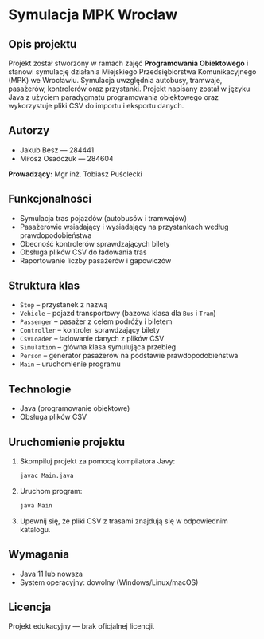 # Symulacja MPK Wrocław

## Opis projektu

Projekt został stworzony w ramach zajęć **Programowania Obiektowego** i stanowi symulację działania Miejskiego Przedsiębiorstwa Komunikacyjnego (MPK) we Wrocławiu. Symulacja uwzględnia autobusy, tramwaje, pasażerów, kontrolerów oraz przystanki. Projekt napisany został w języku Java z użyciem paradygmatu programowania obiektowego oraz wykorzystuje pliki CSV do importu i eksportu danych.

## Autorzy

- Jakub Besz — 284441  
- Miłosz Osadczuk — 284604  

**Prowadzący:** Mgr inż. Tobiasz Puśclecki

## Funkcjonalności

- Symulacja tras pojazdów (autobusów i tramwajów)
- Pasażerowie wsiadający i wysiadający na przystankach według prawdopodobieństwa
- Obecność kontrolerów sprawdzających bilety
- Obsługa plików CSV do ładowania tras
- Raportowanie liczby pasażerów i gapowiczów

## Struktura klas

- `Stop` – przystanek z nazwą
- `Vehicle` – pojazd transportowy (bazowa klasa dla `Bus` i `Tram`)
- `Passenger` – pasażer z celem podróży i biletem
- `Controller` – kontroler sprawdzający bilety
- `CsvLoader` – ładowanie danych z plików CSV
- `Simulation` – główna klasa symulująca przebieg
- `Person` – generator pasażerów na podstawie prawdopodobieństwa
- `Main` – uruchomienie programu

## Technologie

- Java (programowanie obiektowe)
- Obsługa plików CSV

## Uruchomienie projektu

1. Skompiluj projekt za pomocą kompilatora Javy:
   ```bash
   javac Main.java
   ```
2. Uruchom program:
   ```bash
   java Main
   ```
3. Upewnij się, że pliki CSV z trasami znajdują się w odpowiednim katalogu.

## Wymagania

- Java 11 lub nowsza
- System operacyjny: dowolny (Windows/Linux/macOS)

## Licencja

Projekt edukacyjny — brak oficjalnej licencji.